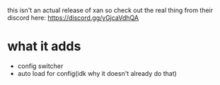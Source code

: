 this isn't an actual release of xan so check out the real thing from their discord here: https://discord.gg/yGjcaVdhQA

# what it adds
- config switcher
- auto load for config(idk why it doesn't already do that)